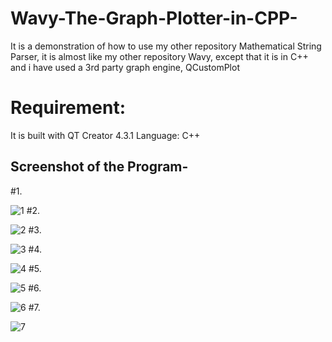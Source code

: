 # Wavy-The-Graph-Plotter-in-CPP-
It is a demonstration of how to use my other repository Mathematical String Parser, it is almost like my other repository Wavy, except that it is in C++ and i have used a 3rd party graph engine, QCustomPlot

# Requirement:
It is built with QT Creator 4.3.1
Language: C++

## Screenshot of the Program-
#1.

![1](https://user-images.githubusercontent.com/27717975/40266298-74e3079a-5b66-11e8-82bc-2c79c7ed1f42.png)
#2.

![2](https://user-images.githubusercontent.com/27717975/40266299-79f6f23c-5b66-11e8-8602-37df6a7b2a28.png)
#3.

![3](https://user-images.githubusercontent.com/27717975/40266300-7d5ad5f6-5b66-11e8-886d-0e1d0aa08c02.png)
#4.

![4](https://user-images.githubusercontent.com/27717975/40266301-7fe15322-5b66-11e8-95c6-0862e7fb6976.png)
#5.

![5](https://user-images.githubusercontent.com/27717975/40266302-8248d658-5b66-11e8-87df-59e6658e6c31.png)
#6.

![6](https://user-images.githubusercontent.com/27717975/40266303-84a5d266-5b66-11e8-8a15-58a581ee1dde.png)
#7.

![7](https://user-images.githubusercontent.com/27717975/40266305-86ccfb8c-5b66-11e8-9a27-f0749b0892f2.png)
